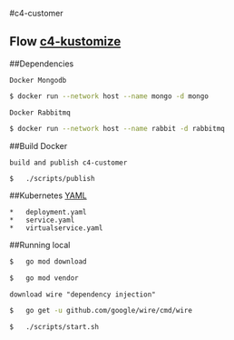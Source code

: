 #c4-customer

## Flow [c4-kustomize](https://github.com/FernandoCagale/c4-kustomize)

##Dependencies

`Docker Mongodb`

```sh
$ docker run --network host --name mongo -d mongo
```

`Docker Rabbitmq`

```sh
$ docker run --network host --name rabbit -d rabbitmq
```

##Build Docker

`build and publish c4-customer`

```sh
$   ./scripts/publish
```

##Kubernetes [YAML](https://github.com/FernandoCagale/c4-kustomize/tree/master/c4-customer/base)

    *   deployment.yaml
    *   service.yaml
    *   virtualservice.yaml

##Running local

```sh
$   go mod download
```

```sh
$   go mod vendor
```

`download wire "dependency injection"`

```sh
$   go get -u github.com/google/wire/cmd/wire
```

```sh
$   ./scripts/start.sh
```